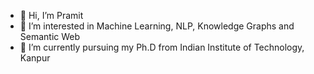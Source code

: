 - 👋 Hi, I’m Pramit
- 👀 I’m interested in Machine Learning, NLP, Knowledge Graphs and Semantic Web
- 🌱 I’m currently pursuing my Ph.D from Indian Institute of Technology, Kanpur 


<!---
Pramit18142/Pramit18142 is a ✨ special ✨ repository because its `README.md` (this file) appears on your GitHub profile.
You can click the Preview link to take a look at your changes.
--->
